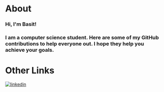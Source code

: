 # About 




### Hi, I'm Basit!  
### I am a computer science student. Here are some of my GitHub contributions to help everyone out. I hope they help you achieve your goals.






# Other Links 

[![linkedin](https://img.shields.io/badge/linkedin-0A66C2?style=for-the-badge&logo=linkedin&logoColor=white)](https://www.linkedin.com/in/basit-xd/)



